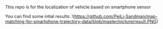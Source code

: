 This repo is for the localization of vehicle based on smartphone sensor

You can find some intial results:
!(https://github.com/PeiLi-Sandman/map-matching-for-smartphone-trajectory-data/blob/master/picture/result.PNG)
